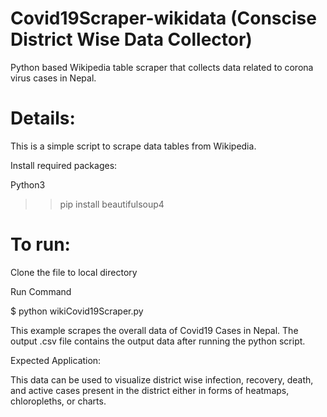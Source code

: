 # Covid19Scraper-wikidata (Conscise District Wise Data Collector)


Python based Wikipedia table scraper that collects data related to corona virus cases in Nepal.

# Details:

This is a simple script to scrape data tables from Wikipedia.

Install required packages: 

Python3
>> pip install beautifulsoup4

# To run:

Clone the file to local directory

Run Command

$ python wikiCovid19Scraper.py

This example scrapes the overall data of Covid19 Cases in Nepal. The output .csv file contains the output data after running the python script.

Expected Application:

This data can be used to visualize district wise infection, recovery, death, and active cases present in the district either in forms of heatmaps, chloropleths, or charts.

